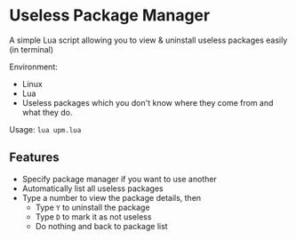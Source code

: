 # Useless Package Manager

A simple Lua script allowing you to view & uninstall useless packages easily (in terminal)

Environment:

- Linux
- Lua
- Useless packages which you don't know where they come from and what they do.

Usage: `lua upm.lua`

## Features

- Specify package manager if you want to use another
- Automatically list all useless packages
- Type a number to view the package details, then
  - Type `Y` to uninstall the package
  - Type `D` to mark it as not useless
  - Do nothing and back to package list
